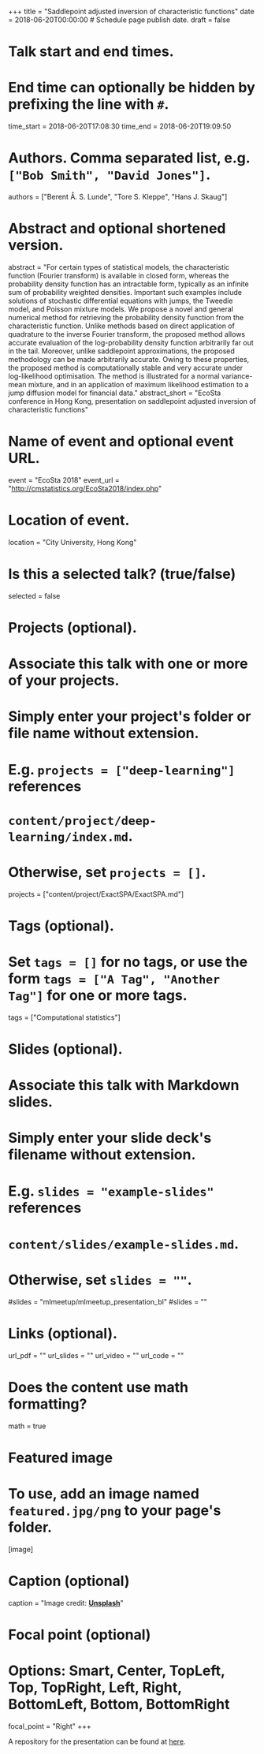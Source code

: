 +++
title = "Saddlepoint adjusted inversion of characteristic functions"
date = 2018-06-20T00:00:00  # Schedule page publish date.
draft = false

# Talk start and end times.
#   End time can optionally be hidden by prefixing the line with `#`.
time_start = 2018-06-20T17:08:30
time_end = 2018-06-20T19:09:50

# Authors. Comma separated list, e.g. `["Bob Smith", "David Jones"]`.
authors = ["Berent Å. S. Lunde", "Tore S. Kleppe", "Hans J. Skaug"]

# Abstract and optional shortened version.
abstract = "For certain types of statistical models, the characteristic function (Fourier transform) is available in closed form, whereas the probability density function has an intractable form, typically as an infinite sum of probability weighted densities. Important such examples include solutions of stochastic differential equations with jumps, the Tweedie model, and Poisson mixture models. We propose a novel and general numerical method for retrieving the probability density function from the characteristic function. Unlike methods based on direct application of quadrature to the inverse Fourier transform, the proposed method allows accurate evaluation of the log-probability density function arbitrarily far out in the tail. Moreover, unlike saddlepoint approximations, the proposed methodology can be made arbitrarily accurate. Owing to these properties, the proposed method is computationally stable and very accurate under log-likelihood optimisation. The method is illustrated for a normal variance-mean mixture, and in an application of maximum likelihood estimation to a jump diffusion model for financial data."
abstract_short = "EcoSta conference in Hong Kong, presentation on saddlepoint adjusted inversion of characteristic functions"

# Name of event and optional event URL.
event = "EcoSta 2018"
event_url = "http://cmstatistics.org/EcoSta2018/index.php"

# Location of event.
location = "City University, Hong Kong"

# Is this a selected talk? (true/false)
selected = false

# Projects (optional).
#   Associate this talk with one or more of your projects.
#   Simply enter your project's folder or file name without extension.
#   E.g. `projects = ["deep-learning"]` references 
#   `content/project/deep-learning/index.md`.
#   Otherwise, set `projects = []`.
projects = ["content/project/ExactSPA/ExactSPA.md"]

# Tags (optional).
#   Set `tags = []` for no tags, or use the form `tags = ["A Tag", "Another Tag"]` for one or more tags.
tags = ["Computational statistics"]

# Slides (optional).
#   Associate this talk with Markdown slides.
#   Simply enter your slide deck's filename without extension.
#   E.g. `slides = "example-slides"` references 
#   `content/slides/example-slides.md`.
#   Otherwise, set `slides = ""`.
#slides = "mlmeetup/mlmeetup_presentation_bl"
#slides = ""

# Links (optional).
url_pdf = ""
url_slides = ""
url_video = ""
url_code = ""

# Does the content use math formatting?
math = true

# Featured image
# To use, add an image named `featured.jpg/png` to your page's folder. 
[image]
  # Caption (optional)
  caption = "Image credit: [**Unsplash**](https://unsplash.com/photos/bzdhc5b3Bxs)"

  # Focal point (optional)
  # Options: Smart, Center, TopLeft, Top, TopRight, Left, Right, BottomLeft, Bottom, BottomRight
  focal_point = "Right"
+++

A repository for the presentation can be found at [here](https://github.com/bergen-ml/2018-10-31-lunde).
